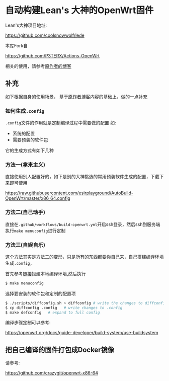 # 自动构建Lean's 大神的OpenWrt固件

Lean's大神项目地址:

<https://github.com/coolsnowwolf/lede>

本库Fork自

<https://github.com/P3TERX/Actions-OpenWrt>

相关的使用，请参考[原作者的博客](https://p3terx.com/archives/build-openwrt-with-github-actions.html)


## 补充

如下根据自身的使用场景， 基于[原作者博客](https://p3terx.com/archives/build-openwrt-with-github-actions.html)内容的基础上，做的一点补充

### 如何生成`.config`

`.config`文件的作用就是定制编译过程中需要做的配置
如:
* 系统的配置
* 需要预装的软件包

它的生成方式有如下几种

### 方法一(拿来主义)

直接使用别人配置好的，如下是别的大神挑选的常用预装软件生成的配置，下载下来即可使用

<https://raw.githubusercontent.com/esirplayground/AutoBuild-OpenWrt/master/x86_64.config>

### 方法二(自己动手)

直接在`.github/workflows/build-openwrt.yml`开启ssh登录，然后ssh到服务端执行`make menuconfig`进行定制

### 方法三(自娱自乐)

这个方法其实是方法二的变形，只是所有的东西都要你自己来，自己搭建编译环境生成`.config`，

首先参考[链接](https://github.com/coolsnowwolf/lede)搭建本地编译环境,然后执行

```bash
$ make menuconfig
```

选择要安装的软件包和定制的配置项

```bash
$ ./scripts/diffconfig.sh > diffconfig # write the changes to diffconfig
$ cp diffconfig .config   # write changes to .config
$ make defconfig   # expand to full config
```

编译步骤定制可以参考:

 <https://openwrt.org/docs/guide-developer/build-system/use-buildsystem>

## 把自己编译的固件打包成Docker镜像

请参考:

<https://github.com/crazygit/openwrt-x86-64>
